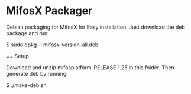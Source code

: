 MifosX Packager
===============

Debian packaging for MifosX for Easy installation. Just download the deb package and run:

 $ sudo dpkg -i mifosx-version-all.deb

== Setup

Download and unzip mifosplatform-RELEASE 1.25 in this folder. Then generate deb by running:

 $ ./make-deb.sh

